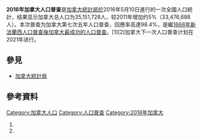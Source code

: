 **2016年加拿大人口普查**是[加拿大統計局於](https://zh.wikipedia.org/wiki/加拿大統計局 "wikilink")2016年5月10日進行的一次全國人口統計，结果显示加拿大总人口为35,151,728人，较2011年增加约5%（33,476,688人）。本次普查为加拿大第七次五年人口普查，回應率高達98.4%，是繼[1666年新法蘭西人口普查後加拿大最成功的人口普查](https://zh.wikipedia.org/wiki/1666年新法蘭西人口普查 "wikilink")。\[1\]\[2\]加拿大下一次人口普查计划在2021年进行。

## 參見

  - [加拿大統計局](https://zh.wikipedia.org/wiki/加拿大統計局 "wikilink")

## 參考資料

[Category:加拿大人口](https://zh.wikipedia.org/wiki/Category:加拿大人口 "wikilink")
[Category:人口普查](https://zh.wikipedia.org/wiki/Category:人口普查 "wikilink")
[Category:2016年加拿大](https://zh.wikipedia.org/wiki/Category:2016年加拿大 "wikilink")

1.
2.